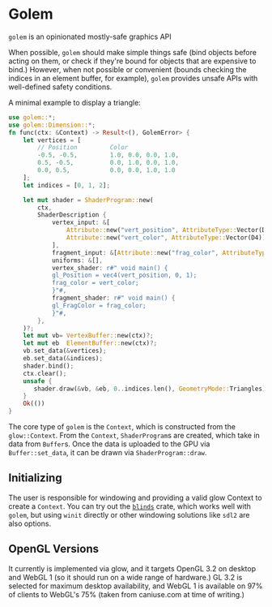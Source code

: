 # Golem

`golem` is an opinionated mostly-safe graphics API

 When possible, `golem` should make simple things safe (bind objects before acting on them, or
 check if they're bound for objects that are expensive to bind.) However, when not possible or
 convenient (bounds checking the indices in an element buffer, for example), `golem` provides
 unsafe APIs with well-defined safety conditions.

 A minimal example to display a triangle:

 ```rust
 use golem::*;
 use golem::Dimension::*;
 fn func(ctx: &Context) -> Result<(), GolemError> {
     let vertices = [
         // Position         Color
         -0.5, -0.5,         1.0, 0.0, 0.0, 1.0,
         0.5, -0.5,          0.0, 1.0, 0.0, 1.0,
         0.0, 0.5,           0.0, 0.0, 1.0, 1.0
     ];
     let indices = [0, 1, 2];

     let mut shader = ShaderProgram::new(
         ctx,
         ShaderDescription {
             vertex_input: &[
                 Attribute::new("vert_position", AttributeType::Vector(D2)),
                 Attribute::new("vert_color", AttributeType::Vector(D4)),
             ],
             fragment_input: &[Attribute::new("frag_color", AttributeType::Vector(D4))],
             uniforms: &[],
             vertex_shader: r#" void main() {
             gl_Position = vec4(vert_position, 0, 1);
             frag_color = vert_color;
             }"#,
             fragment_shader: r#" void main() {
             gl_FragColor = frag_color;
             }"#,
         },
     )?;
     let mut vb= VertexBuffer::new(ctx)?;
     let mut eb  ElementBuffer::new(ctx)?;
     vb.set_data(&vertices);
     eb.set_data(&indices);
     shader.bind();
     ctx.clear();
     unsafe {
        shader.draw(&vb, &eb, 0..indices.len(), GeometryMode::Triangles)?;
     }
     Ok(())
}
```

The core type of `golem` is the `Context`, which is constructed from the `glow::Context`.
 From the `Context`, `ShaderProgram`s are created, which take in data from `Buffer`s. Once
 the data is uploaded to the GPU via `Buffer::set_data`, it can be drawn via `ShaderProgram::draw`.

 ## Initializing

 The user is responsible for windowing and providing a valid glow Context to create a
 `Context`. You can try out the [`blinds`](https://crates.io/crates/blinds) crate, which works
 well with `golem`, but using `winit` directly or other windowing solutions like `sdl2` are also
 options.

 ## OpenGL Versions
 It currently is implemented via glow, and it targets OpenGL 3.2 on desktop and WebGL 1 (so it
 should run on a wide range of hardware.) GL 3.2 is selected for maximum desktop availability,
 and WebGL 1 is available on 97% of clients to WebGL's 75% (taken from caniuse.com at time of
 writing.)
